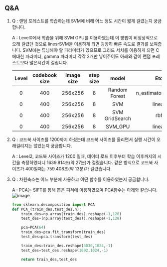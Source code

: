 ## Q&A
1. Q : 랜덤 포레스트를 학습하는데 SVM에 비해 어느 정도 시간이 짧게 걸렸는지 궁금합니다.

   A : Level0에서 학습을 위해 SVM GPU를 이용하였는데 이 방법이 비정상적으로 오래 걸렸던 것으로 linesrSVM을 이용하게 되면 굉장히 빠른 속도로 결과를 보여줍니다. SVM에는 튜닝해야 할 파라미터가 있으므로 그리드 서치를 이용하게 되면 C에대한 파라미터, gamma 파라미터 각각 2개만 넣어주어도 아래와 같이 랜덤 포레스트보다 많은시간이 걸립니다. 
   
   | Level | codebook size | image size | step size  | model | Etc | time(s) |score | 
   |:--:|:--:|:--:|:--:|:--:|:--:|:--:|:--:|
   | 0 | 400 |  256x256 | 8 | Random Forest | n_estimators=1000 | 46.8 |0.39361 | 
   | 0 | 400 |  256x256 | 8 | SVM | linear |  9.0 |0.40602 |
   | 0 | 400 |  256x256 | 8 | SVM GridSearch| rbf | 128.2 |0.38120 |
   | 0 | 400 |  256x256 | 8 | SVM_GPU | linear |  333.5 |-- |
   
  
   
2. Q : 코드북 사이즈를 1200까지 하셨는데 코드북 사이즈를 올리면서 실행 시간이 오래걸리지는 않았는지 궁금합니다.

   A : Level2, 코드북 사이즈가 1200 일때, 데이터 로드 이후부터 학습 이후까지의 시간을 측정하였더니 1639.814초(약 27분)가 걸렸습니다.
   같은 방식으로 코드북 사이즈가 400일때는 759.408초(약 13분)가 걸렸습니다.
   
3. Q : 차원축소는 어느 부분에 사용하고 어떤 함수를 이용하였는지 궁금합니다.

   A :  PCA는 SIFT를 통해 뽑은 피쳐에 이용하였으며 PCA함수는 아래와 같습니다.
   ![image](https://user-images.githubusercontent.com/46476876/70971024-52616100-20e3-11ea-97e4-9d3a0bb357f3.png)
   ```python
   from sklearn.decomposition import PCA
   def PCA_(train_des,test_des,n):
       train_des=np.array(train_des).reshape(-1,128)
       test_des=(np.array(test_des)).reshape(-1,128)

       pca=PCA(64)
       train_des=pca.fit_transform(train_des)
       test_des=pca.transform(test_des)

       train_des=train_des.reshape(3030,1024,-1)
       test_des=test_des.reshape(1692,1024,-1)

       return train_des,test_des
   ```

